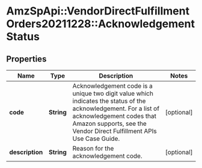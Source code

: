 # AmzSpApi::VendorDirectFulfillmentOrders20211228::AcknowledgementStatus

## Properties
Name | Type | Description | Notes
------------ | ------------- | ------------- | -------------
**code** | **String** | Acknowledgement code is a unique two digit value which indicates the status of the acknowledgement. For a list of acknowledgement codes that Amazon supports, see the Vendor Direct Fulfillment APIs Use Case Guide. | [optional] 
**description** | **String** | Reason for the acknowledgement code. | [optional] 

